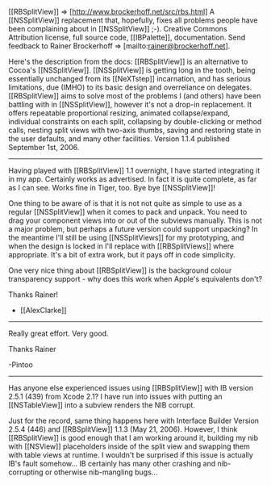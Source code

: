 

[[RBSplitView]] => [http://www.brockerhoff.net/src/rbs.html] A [[NSSplitView]] replacement that, hopefully, fixes all problems people have been complaining about in [[NSSplitView]] ;-). Creative Commons Attribution license, full source code, [[IBPalette]], documentation. Send feedback to Rainer Brockerhoff => [mailto:rainer@brockerhoff.net].

Here's the description from the docs:
[[RBSplitView]] is an alternative to Cocoa's [[NSSplitView]]. [[NSSplitView]] is getting long in the tooth, being essentially unchanged from its [[NeXTstep]] incarnation, and has serious limitations, due (IMHO) to its basic design and overreliance on delegates. [[RBSplitView]] aims to solve most of the problems I (and others) have been battling with in [[NSSplitView]], however it's not a drop-in replacement. It offers repeatable proportional resizing, animated collapse/expand, individual constraints on each split, collapsing by double-clicking or method calls, nesting split views with two-axis thumbs, saving and restoring state in the user defaults, and many other facilities.
Version 1.1.4 published September 1st, 2006.

----

Having played with [[RBSplitView]] 1.1 overnight, I have started integrating it in my app. Certainly works as advertised. In fact it is quite complete, as far as I can see. Works fine in Tiger, too. Bye bye [[NSSplitView]]!

One thing to be aware of is that it is not not quite as simple to use as a regular [[NSSplitView]] when it comes to pack and unpack. You need to drag your component views into or out of the subviews manually. This is not a major problem, but perhaps a future version could support unpacking?  In the meantime I'll still be using [[NSSplitViews]] for my prototyping, and when the design is locked in I'll replace with [[RBSplitViews]] where appropriate. It's a bit of extra work, but it pays off in code simplicity. 

One very nice thing about [[RBSplitView]] is the background colour transparency support - why does this work when Apple's equivalents don't?

Thanks Rainer!

- [[AlexClarke]]

-------------------------

Really great effort. Very good. 

Thanks Rainer

-Pintoo

----

Has anyone else experienced issues using [[RBSplitView]] with IB version 2.5.1 (439) from Xcode 2.1? I have run into issues with putting an [[NSTableView]] into a subview renders the NIB corrupt. 

Just for the record, same thing happens here with Interface Builder Version 2.5.4 (446) and [[RBSplitView]] 1.1.3 (May 21, 2006). However, I think [[RBSplitView]] is good enough that I am working around it, building my nib with [[NSView]] placeholders inside of the split view and swapping them with table views at runtime. I wouldn't be surprised if this issue is actually IB's fault somehow... IB certainly has many other crashing and nib-corrupting or otherwise nib-mangling bugs...